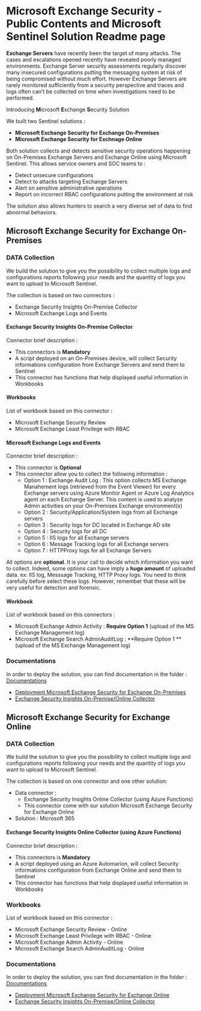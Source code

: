 # Microsoft Exchange Security - Public Contents and Microsoft Sentinel Solution Readme page

**Exchange Servers** have recently been the target of many attacks. The cases and escalations opened recently have revealed poorly managed environments. Exchange Server security assessments regularly discover many insecured configurations putting the messaging system at risk of being compromised without much effort. However Exchange Servers are rarely monitored sufficiently from a security perspective and traces and logs often can’t be collected on time when investigations need to be performed.

Introducing **M**icrosoft **E**xchange **S**ecurity Solution

We built two Sentinel solutions :
* **Microsoft Exchange Security for Exchange On-Premises**
* **Microsoft Exchange Security for Exchnage Online**

Both solution collects and detects sensitive security operations happening on On-Premises Exchange Servers and Exchange Online using Microsoft Sentinel. This allows service owners and SOC teams to :
* Detect unsecure configurations
* Detect to attacks targeting Exchange Servers
* Alert on sensitive administrative operations
* Report on incorrect RBAC configurations putting the environment at risk

The solution also allows hunters to search a very diverse set of data to find abnormal behaviors.

## Microsoft Exchange Security for Exchange On-Premises

### DATA Collection

We build the solution to give you the possibility to collect multiple logs and configurations reports following your needs and the quantity of logs you want to upload to Microsoft Sentinel.

The collection is based on two connectors :
* Exchange Security Insights On-Premise Collector
* Microsoft Exchange Logs and Events

#### Exchange Security Insights On-Premise Collector

Connector  brief description :
* This connectors is **Mandatory**
* A script deployed on an On-Premises device, will  collect Security informations configuration from Exchange Servers and send them to Sentinel
* This connector has functions that help displayed useful information in Workbooks
#### Workbooks
List of workbook based on this connector :
* Microsoft Exchange Security Review
* Microsoft Exchange Least Privilege with RBAC

#### Microsoft Exchange Logs and Events
Connector  brief description : 
* This connector is **Optional**
* This connector allow you to collect the following information :
    * Option 1 : Exchange Audit Log : This option collects MS Exchange Manahement logs (retrieved from the Event Viewer) for every Exchange servers using Azure Monitor Agent or Azure Log Analytics agent on each Exchange Server. This content is used to analyze Admin activities on your On-Premises Exchange environment(s)
    * Option 2 : Security/Application/System logs from all Exchange servers
    * Option 3 : Security logs for DC located in Exchange AD site
    * Option 4 : Security logs for all DC
    * Option 5 : IIS logs for all Exchange servers
    * Option 6 : Message Tracking logs for all Exchange servers
    * Option 7 : HTTPProxy logs for all Exchange Servers

All options are **optional**. It is your call to decide which information you want to collect.
Indeed, some options can have imply a **huge amount** of uploaded data. ex: IIS log, Messsage Tracking, HTTP Proxy logs. You need to think carefully before select these logs. However, remember that these will be very useful for detection and forensic.

#### Workbook
List of workbook based on this connectors :
* Microsoft Exchange Admin Activity :  **Require Option 1** (upload of the MS Exchange Management log)
* Microsoft Exchange Search AdminAuditLog : **Require Option 1 **(upload of the MS Exchange Management log)

### Documentations
In order to deploy the solution, you can find documentation in the folder : [Documentations](/Documentations/)
* [Deployment Microsoft Exchange Security for Exchange On-Premises](/Documentations/Deployment-MES-OnPremises.md)
* [Exchange Security Insights On-Premise/Online Collector](/Documentations/ESICollector.md)

## Microsoft Exchange Security for Exchange Online

### DATA Collection

We build the solution to give you the possibility to collect multiple logs and configurations reports following your needs and the quantity of logs you want to upload to Microsoft Sentinel.

The collection is based on one connector and one other solution:
* Data connector : 
    * Exchange Security Insights Online Collector (using Azure Functions)
    * This connector come with our solution Microsoft Exchange Security for Exchange Online
* Solution : Microsoft 365
 
#### Exchange Security Insights Online Collector (using Azure Functions)
Connector  brief description :
* This connectors is **Mandatory**
* A script deployed using an Azure Automarion, will  collect Security informations configuration from Exchange Online and send them to Sentinel
* This connector has functions that help displayed useful information in Workbooks

### Workbooks
List of workbook based on this connector :
* Microsoft Exchange Security Review - Online
* Microsoft Exchange Least Privilege with RBAC - Online
* Microsoft Exchange Admin Activity - Online
* Microsoft Exchange Search AdminAuditLog - Online

### Documentations
In order to deploy the solution, you can find documentation in the folder : [Documentations](/Documentations/)
* [Deployment Microsoft Exchange Security for Exchange Online](/Documentations/Deployment-MES-Online.md)
* [Exchange Security Insights On-Premise/Online Collector](/Documentations/ESICollector.md)


